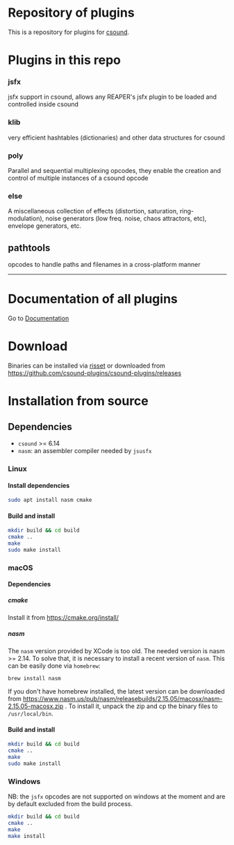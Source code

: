 # Repository of plugins

This is a repository for plugins for [csound](https://csound.com/). 

# Plugins in this repo

### jsfx

jsfx support in csound, allows any REAPER's jsfx plugin to be loaded and controlled inside csound

### klib

very efficient hashtables (dictionaries) and other data structures for csound

### poly

Parallel and sequential multiplexing opcodes, they enable the creation and control of multiple 
instances of a csound opcode

### else

A miscellaneous collection of effects (distortion, saturation, ring-modulation), noise 
generators (low freq. noise, chaos attractors, etc), envelope generators, etc.

## pathtools

opcodes to handle paths and filenames in a cross-platform manner

----------------

# Documentation of all plugins

Go to [Documentation](https://csound-plugins.github.io/csound-plugins/)


# Download

Binaries can be installed via [risset](https://github.com/csound-plugins/risset) or downloaded
from https://github.com/csound-plugins/csound-plugins/releases


# Installation from source

## Dependencies

* `csound` >= 6.14
* `nasm`: an assembler compiler needed by `jsusfx`

### Linux

#### Install dependencies

```bash
sudo apt install nasm cmake
```

#### Build and install

```bash
mkdir build && cd build
cmake ..
make
sudo make install
```

### macOS

#### Dependencies

##### cmake 

Install it from https://cmake.org/install/

##### nasm

The `nasm` version provided by XCode is too old. The needed version is nasm >= 2.14. To solve that, it is necessary to install a recent version
of `nasm`. This can be easily done via `homebrew`:

    brew install nasm

If you don't have homebrew installed, the latest version can be downloaded from 
https://www.nasm.us/pub/nasm/releasebuilds/2.15.05/macosx/nasm-2.15.05-macosx.zip .
To install it, unpack the zip and cp the binary files to `/usr/local/bin`. 

#### Build and install

```bash
mkdir build && cd build
cmake ..
make
sudo make install
```

### Windows

NB: the `jsfx` opcodes are not supported on windows at the moment and are by default excluded from the build process.
    
```bash
mkdir build && cd build
cmake ..
make
make install
```

